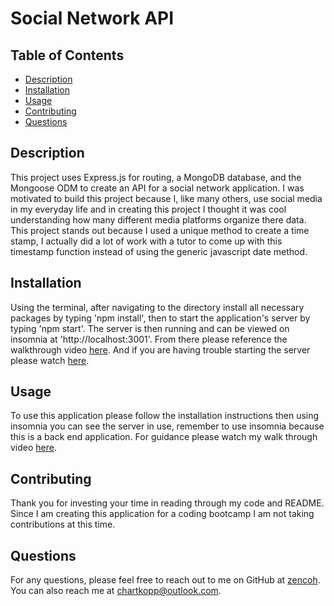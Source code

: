 # Social Network API

## Table of Contents
* [Description](#description)
* [Installation](#installation)
* [Usage](#usage)
* [Contributing](#contributing)
* [Questions](#questions)


## Description
This project uses Express.js for routing, a MongoDB database, and the Mongoose ODM to create an API for a social network application. I was motivated to build this project because I, like many others, use social media in my everyday life and in creating this project I thought it was cool understanding how many different media platforms organize there data. This project stands out because I used a unique method to create a time stamp, I actually did a lot of work with a tutor to come up with this timestamp function instead of using the generic javascript date method.

## Installation
Using the terminal, after navigating to the directory install all necessary packages by typing 'npm install', then to start the application's server by typing 'npm start'. The server is then running and can be viewed on insomnia at 'http://localhost:3001'. From there please reference the walkthrough video [here](https://drive.google.com/file/d/1xqvWiee7NyJVuSV1DQXgkGAsGCEqsJlC/view). And if you are having trouble starting the server please watch [here](https://drive.google.com/file/d/1hKLq5hGZqQginLzrTFk42naRPO_S3Le3/view).

## Usage
To use this application please follow the installation instructions then using insomnia you can see the server in use, remember to use insomnia because this is a back end application. For guidance please watch my walk through video [here](https://drive.google.com/file/d/1xqvWiee7NyJVuSV1DQXgkGAsGCEqsJlC/view).

## Contributing
Thank you for investing your time in reading through my code and README. Since I am creating this application for a coding bootcamp I am not taking contributions at this time.

## Questions
For any questions, please feel free to reach out to me on GitHub at [zencoh](https://github.com/zencoh). You can also reach me at chartkopp@outlook.com.

